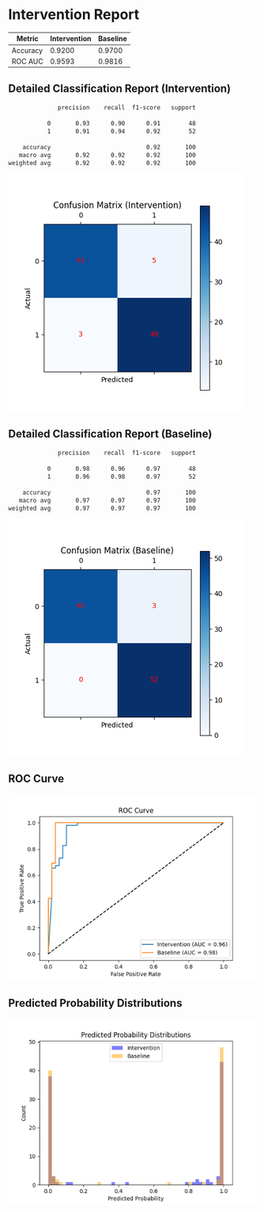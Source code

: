 
# Intervention Report

| Metric           | Intervention | Baseline |
|------------------|--------------|----------|
| Accuracy         | 0.9200     | 0.9700   |
| ROC AUC          | 0.9593     | 0.9816   |

## Detailed Classification Report (Intervention)

```
              precision    recall  f1-score   support

           0       0.93      0.90      0.91        48
           1       0.91      0.94      0.92        52

    accuracy                           0.92       100
   macro avg       0.92      0.92      0.92       100
weighted avg       0.92      0.92      0.92       100

```
![Confusion Matrix (Intervention)](/intervention_reports/f407_m1.0_a50.0/confusion_matrix_intervention.png)

## Detailed Classification Report (Baseline)

```
              precision    recall  f1-score   support

           0       0.98      0.96      0.97        48
           1       0.96      0.98      0.97        52

    accuracy                           0.97       100
   macro avg       0.97      0.97      0.97       100
weighted avg       0.97      0.97      0.97       100

```
![Confusion Matrix (Baseline)](/intervention_reports/f407_m1.0_a50.0/confusion_matrix_baseline.png)

## ROC Curve

![ROC Curve](/intervention_reports/f407_m1.0_a50.0/roc_curve.png)

## Predicted Probability Distributions

![Probability Distributions](/intervention_reports/f407_m1.0_a50.0/probability_distributions.png)
